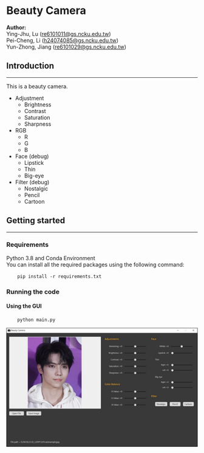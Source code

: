 # Beauty Camera
**Author:**   
Ying-Jhu, Lu (re6101011@gs.ncku.edu.tw)  
Pei-Cheng, Li (h24074085@gs.ncku.edu.tw)  
Yun-Zhong, Jiang (re6101029@gs.ncku.edu.tw)

## Introduction
***
This is a beauty camera.   
- Adjustment
  - Brightness
  - Contrast
  - Saturation
  - Sharpness
- RGB
  - R
  - G
  - B
- Face (debug)
  - Lipstick
  - Thin
  - Big-eye
- Filter (debug)
  - Nostalgic
  - Pencil
  - Cartoon

## Getting started
***
### Requirements
Python 3.8 and Conda Environment  
You can install all the required packages using the following command: 

        pip install -r requirements.txt

### Running the code
#### Using the GUI

        python main.py

![GUI example](GUI_example.jpg)

